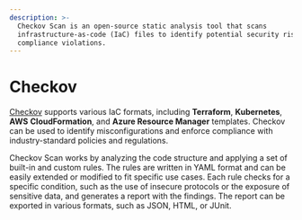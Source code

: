 ```yaml
---
description: >-
  Checkov Scan is an open-source static analysis tool that scans
  infrastructure-as-code (IaC) files to identify potential security risks and
  compliance violations.
---
```


# Checkov

[Checkov](https://github.com/bridgecrewio/checkov) supports various IaC formats, including **Terraform**, **Kubernetes**, **AWS** **CloudFormation**, and **Azure Resource Manager** templates. Checkov can be used to identify misconfigurations and enforce compliance with industry-standard policies and regulations.

Checkov Scan works by analyzing the code structure and applying a set of built-in and custom rules. The rules are written in YAML format and can be easily extended or modified to fit specific use cases. Each rule checks for a specific condition, such as the use of insecure protocols or the exposure of sensitive data, and generates a report with the findings. The report can be exported in various formats, such as JSON, HTML, or JUnit.
